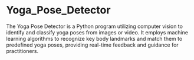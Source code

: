 # Yoga_Pose_Detector
The Yoga Pose Detector is a Python program utilizing computer vision to identify and classify yoga poses from images or video. It employs machine learning algorithms to recognize key body landmarks and match them to predefined yoga poses, providing real-time feedback and guidance for practitioners.
